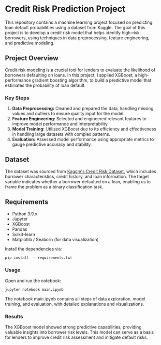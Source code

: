 # Credit Risk Prediction Project

This repository contains a machine learning project focused on predicting loan default probabilities using a dataset from Kaggle. The goal of this project is to develop a credit risk model that helps identify high-risk borrowers, using techniques in data preprocessing, feature engineering, and predictive modeling.

## Project Overview

Credit risk modeling is a crucial tool for lenders to evaluate the likelihood of borrowers defaulting on loans. In this project, I applied XGBoost, a high-performance gradient boosting algorithm, to build a predictive model that estimates the probability of loan default. 

### Key Steps
1. **Data Preprocessing:** Cleaned and prepared the data, handling missing values and outliers to ensure quality input for the model.
2. **Feature Engineering:** Selected and engineered relevant features to improve model performance and interpretability.
3. **Model Training:** Utilized XGBoost due to its efficiency and effectiveness in handling large datasets with complex patterns.
4. **Evaluation:** Assessed model performance using appropriate metrics to gauge predictive accuracy and stability.

## Dataset

The dataset was sourced from [Kaggle's Credit Risk Dataset](https://www.kaggle.com/), which includes borrower characteristics, credit history, and loan information. The target variable indicates whether a borrower defaulted on a loan, enabling us to frame the problem as a binary classification task.

## Requirements

- Python 3.9.x
- Jupyter
- XGBoost
- Pandas
- Scikit-learn
- Matplotlib / Seaborn (for data visualization)

Install the dependencies via:

```bash
pip install -r requirements.txt
```

### Usage 

Open and run the notebook:

```bash
jupyter notebook main.ipynb
```

The notebook main.ipynb contains all steps of data exploration, model training, and evaluation, with detailed explanations and visualizations.

### Results 

The XGBoost model showed strong predictive capabilities, providing valuable insights into borrower risk levels. This model can serve as a basis for lenders to improve credit risk assessment and mitigate default risks.


